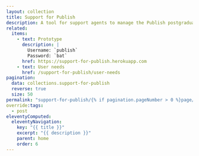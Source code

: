 ```yaml
---
layout: collection
title: Support for Publish
description: A tool for support agents to manage the Publish postgraduate teacher training service
related:
  items:
    - text: Prototype
      description: |
        Username: `publish`
        Password: `bat`
      href: https://support-for-publish.herokuapp.com
    - text: User needs
      href: /support-for-publish/user-needs
pagination:
  data: collections.support-for-publish
  reverse: true
  size: 50
permalink: "support-for-publish/{% if pagination.pageNumber > 0 %}page/{{ pagination.pageNumber + 1 }}{% endif %}/"
override:tags:
  - post
eleventyComputed:
  eleventyNavigation:
    key: "{{ title }}"
    excerpt: "{{ description }}"
    parent: home
    order: 6
---
```

